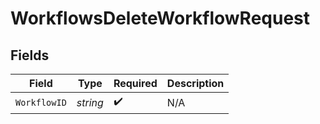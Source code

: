 # WorkflowsDeleteWorkflowRequest


## Fields

| Field              | Type               | Required           | Description        |
| ------------------ | ------------------ | ------------------ | ------------------ |
| `WorkflowID`       | *string*           | :heavy_check_mark: | N/A                |